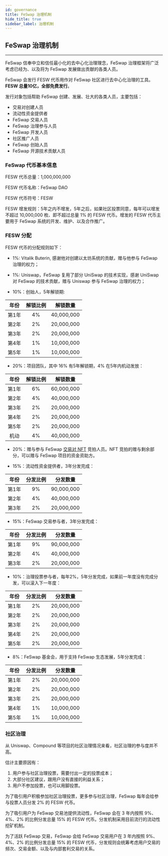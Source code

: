 ```yaml
---
id: governance
title: FeSwap 治理机制
hide_title: true
sidebar_label: 治理机制
---
```


## <span className="title"> FeSwap 治理机制 </span>  
_______________________

FeSwap 信奉中立和信任最小化的去中心化治理理念，FeSwap 治理框架将广泛考虑已经为、以及将为 FeSwap 发展做出贡献的各类人员。

FeSwap 会发行 FESW 代币用作对 FeSwap 社区进行去中心化治理的工具。**FESW 总量10亿，全部免费发行**。

发行对象包括帮助 FeSwap 创建、发展、壮大的各类人员，主要包括：
+ 交易对创建人员
+ 流动性资金提供者
+ FeSwap 交易人员
+ FeSwap 治理参与人员
+ FeSwap 开发人员
+ 社区推广人员
+ FeSwap 创始人员
+ FeSwap 开源技术贡献人员

### <span className="title"> FeSwap 代币基本信息 </span>  

FESW 代币总量：1,000,000,000

FESW 代币名称：FeSwap DAO

FESW 代币符号：FESW

FESW 增发规则：5年之内不增发，5年之后，如果社区投票同意，每年可以增发不超过 10,000,000 枚、即不超过总量 1% 的 FESW 代币。增发的 FESW 代币主要用于 FeSwap 系统的开发、维护、以及合作推广。

### <span className="title"> FESW 分配 </span> 

FESW 代币的分配规则如下：

+ 1%: Vitalik Buterin, 感谢他对创建以太坊系统的贡献，赠与他参与 FeSwap 治理的权力；

+ 1%: Uniswap，FeSwap 复用了部分 UniSwap 的技术实现，感谢 UniSwap 对 FeSwap 的技术贡献，赠与 Uniswap 参与 FeSwap 治理的权力；

+ 10%：创始人，5年解锁期:

| 年份    | 解锁比例   | 解锁数量      |
|:-------:|:---------:|:-------------:|
| 第1年   |  4%      | 40,000,000    |
| 第2年   |  2%      | 20,000,000    |
| 第3年   |  2%      | 20,000,000    |
| 第4年   |  1%      | 10,000,000    |
| 第5年   |  1%      | 10,000,000    |

+ 20%：项目团队，其中 16% 有5年解锁期，4% 在5年内机动发放：

| 年份    | 解锁比例   | 解锁数量      |
|:-------:|:---------:|:-------------:|
| 第1年   |  6%      | 60,000,000    |
| 第2年   |  4%      | 40,000,000    |
| 第3年   |  2%      | 20,000,000    |
| 第4年   |  2%      | 20,000,000    |
| 第5年   |  2%      | 20,000,000    |
| 机动    |  4%      | 40,000,000    |

+ 20%：赠与参与 FeSwap [交易对 NFT](NFT.md) 竞拍人员。NFT 竞拍的赠与剩余部分，可以赠与 FeSwap 项目的资金资助方。

+ 15%：流动性资金提供者，3年分发完成：

| 年份    | 分发比例   | 分发数量      |
|:-------:|:---------:|:-------------:|
| 第1年   |  9%      | 90,000,000    |
| 第2年   |  4%      | 40,000,000    |
| 第3年   |  2%      | 20,000,000    |

+ 15%：FeSwap 交易参与者，3年分发完成：

| 年份    | 分发比例   | 分发数量      |
|:-------:|:---------:|:-------------:|
| 第1年   |  9%      | 90,000,000    |
| 第2年   |  4%      | 40,000,000    |
| 第3年   |  2%      | 20,000,000    |

+ 10%：治理投票参与者，每年2%，5年分发完成，如果前一年度没有完成分发，可以滚入下一年度：

| 年份    | 分发比例   | 分发数量      |
|:-------:|:---------:|:-------------:|
| 第1年   |  2%      | 20,000,000    |
| 第2年   |  2%      | 20,000,000    |
| 第3年   |  2%      | 20,000,000    |
| 第4年   |  2%      | 20,000,000    |
| 第5年   |  2%      | 20,000,000    |

+ 8%：FeSwap 基金会，用于支持 FeSwap 生态发展，5年分发完成：

| 年份    | 分发比例   | 分发数量      |
|:-------:|:---------:|:-------------:|
| 第1年   |  2%      | 20,000,000    |
| 第2年   |  2%      | 20,000,000    |
| 第3年   |  2%      | 20,000,000    |
| 第4年   |  1%      | 10,000,000    |
| 第5年   |  1%      | 10,000,000    |

### <span className="title"> 社区治理 </span>

从 Uniswap、Compound 等项目的社区治理情况来看，社区治理的参与度并不高。

估计主要原因有：

1. 用户参与社区治理投票，需要付出一定的投票成本；
2. 大部分社区建议，跟用户没有直接的利益关系；
3. 用户不参加投票，也可以用脚投票。

为了吸引用户积极参加社区治理投票，更多参与社区治理，FeSwap 每年会给参与投票人员分发 2% 的 FESW 代币。

为了吸引用户为 FeSwap 交易池提供流动性，FeSwap 会在 3 年内按照 9%、4%、2% 的比例分发总量 15% 的 FESW 代币。分发机制采用目前流行的流动性挖矿机制。

为了活跃 FeSwap 交易，FeSwap 会给 FeSwap 交易用户在 3 年内按照 9%、4%、2% 的比例分发总量 15% 的 FESW 代币，分发规则会统筹考虑用户交易的频次、交易金额、以及与内部套利交易的关系。
